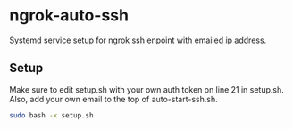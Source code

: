 # ngrok-auto-ssh
Systemd service setup for ngrok ssh enpoint with emailed ip address.
## Setup
Make sure to edit setup.sh with your own auth token on line 21 in setup.sh. Also, add your own email to the top of auto-start-ssh.sh.
```bash
sudo bash -x setup.sh
```